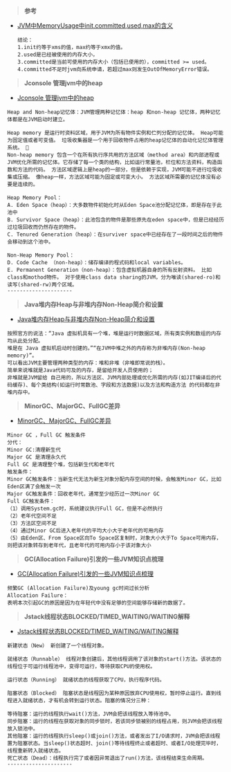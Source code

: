 
> **参考**

- [JVM中MemoryUsage中init,committed,used,max的含义](https://blog.csdn.net/fanwu72/article/details/8936746)
    ```
    结论：
    1.init约等于xms的值，max约等于xmx的值。
    2.used是已经被使用的内存大小，
    3.committed是当前可使用的内存大小（包括已使用的），committed >= used。
    4.committed不足时jvm向系统申请，若超过max则发生OutOfMemoryError错误。
    ```
 
 > **Jconsole 管理jvm中的heap**
 
 - [Jconsole 管理jvm中的heap](https://blog.csdn.net/virtualpc/article/details/83732049)
 ```
 Heap and Non-heap记忆体：JVM管理两种记忆体：heap 和non-heap 记忆体，两种记忆体都是在JVM启动时建立。
 
 Heap memory 是运行时资料区域，用于JVM为所有物件实例和伫列分配的记忆体。 Heap可能为固定值或者可变值。 垃圾收集器是一个用于回收物件占用的heap记忆体的自动化记忆体管理系统。  
 Non-heap memory 包含一个在所有执行序共用的方法区域（method area）和内部进程或JVM优化所需的记忆体。它存储了每一个类的结构，比如运行常量池，栏位和方法资料，构造函数和方法的代码。 方法区域逻辑上是heap的一部分，但是依赖于实现，JVM可能不进行垃圾收集或压缩。 像heap一样，方法区域可能为固定或可变大小。 方法区域所需要的记忆体没有必要是连续的。
 
 Heap Memory Pool： 
 A. Eden Space（heap）：大多数物件初始化时从Eden Space池分配记忆体，即是存在于此池中 
 B. Survivor Space（heap）：此池包含的物件是那些原先在eden space中，但是已经经历过垃圾回收而仍然存在的物件。 
 C. Tenured Generation（heap）：在surviver space中已经存在了一段时间之后的物件会移动到这个池中。
 
 Non-Heap Memory Pool： 
 D. Code Cache （non-heap）：储存编译的程式码和local variables。 
 E. Permanent Generation（non-heap）：包含虚拟机器自身的所有反射资料。 比如class和mothod物件。 对于使用class data sharing的JVM，分为唯读(shared-ro)和读写(shared-rw)两个区域。
 --------------------- 
 ```
 
 > **Java堆内存Heap与非堆内存Non-Heap简介和设置**
 
 - [Java堆内存Heap与非堆内存Non-Heap简介和设置](https://blog.csdn.net/u011646985/article/details/52668748)
 ```
 按照官方的说法：“Java 虚拟机具有一个堆，堆是运行时数据区域，所有类实例和数组的内存均从此处分配。
 堆是在 Java 虚拟机启动时创建的。”“在JVM中堆之外的内存称为非堆内存(Non-heap memory)”。
 可以看出JVM主要管理两种类型的内存：堆和非堆（非堆即常说的栈）。
 简单来说堆就是Java代码可及的内存，是留给开发人员使用的；
 非堆就是JVM留给 自己用的，所以方法区、JVM内部处理或优化所需的内存(如JIT编译后的代码缓存)、每个类结构(如运行时常数池、字段和方法数据)以及方法和构造方法 的代码都在非堆内存中。
 ```
 
 > **MinorGC、MajorGC、FullGC差异**
 
- [MinorGC、MajorGC、FullGC差异](https://www.jianshu.com/p/8b6a2d8e8f48)
```
Minor GC ，Full GC 触发条件
分代：
Minor GC:清理新生代
Major GC 是清理永久代
Full GC 是清理整个堆，包括新生代和老年代
触发条件：
Minor GC触发条件：当新生代无法为新生对象分配内存空间的时候，会触发Minor GC，比如Eden区满了会触发一次
Major GC触发条件：回收老年代，通常至少经历过一次Minor GC
Full GC触发条件：
（1）调用System.gc时，系统建议执行Full GC，但是不必然执行
（2）老年代空间不足
（3）方法区空间不足
（4）通过Minor GC后进入老年代的平均大小大于老年代的可用内存
（5）由Eden区、From Space区向To Space区复制时，对象大小大于To Space可用内存，则把该对象转存到老年代，且老年代的可用内存小于该对象大小
```

> **GC(Allocation Failure)引发的一些JVM知识点梳理**

- [GC(Allocation Failure)引发的一些JVM知识点梳理](https://blog.csdn.net/zc19921215/article/details/83029952)
```
频繁GC (Allocation Failure)及young gc时间过长分析
Allocation Failure：
表明本次引起GC的原因是因为在年轻代中没有足够的空间能够存储新的数据了。
```

> **Jstack线程状态BLOCKED/TIMED_WAITING/WAITING解释**

- [Jstack线程状态BLOCKED/TIMED_WAITING/WAITING解释](https://blog.csdn.net/xionghan01/article/details/52840358)
```
新建状态（New） 新创建了一个线程对象。

就绪状态（Runnable） 线程对象创建后，其他线程调用了该对象的start()方法。该状态的线程位于可运行线程池中，变得可运行，等待获取CPU的使用权。

运行状态（Running） 就绪状态的线程获取了CPU，执行程序代码。

阻塞状态（Blocked） 阻塞状态是线程因为某种原因放弃CPU使用权，暂时停止运行。直到线程进入就绪状态，才有机会转到运行状态。阻塞的情况分三种：

等待阻塞：运行的线程执行wait()方法，JVM会把该线程放入等待池中。
同步阻塞：运行的线程在获取对象的同步锁时，若该同步锁被别的线程占用，则JVM会把该线程放入锁池中。
其他阻塞：运行的线程执行sleep()或join()方法，或者发出了I/O请求时，JVM会把该线程置为阻塞状态。当sleep()状态超时、join()等待线程终止或者超时、或者I/O处理完毕时，线程重新转入就绪状态。
死亡状态（Dead）：线程执行完了或者因异常退出了run()方法，该线程结束生命周期。
--------------------- 

```